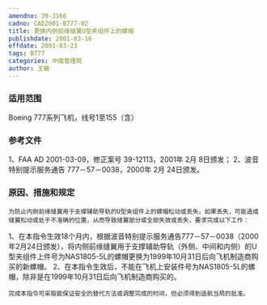 ```yaml
---
amendno: 39-3166
cadno: CAD2001-B777-02
title: 更换内侧前缘缝翼U型夹组件上的螺帽
publishdate: 2001-03-16
effdate: 2001-03-23
tags: B777
categories: 中南管理局
author: 王敏
---
```


### 适用范围 
Boeing 777系列飞机，线号1至155（含）

### 参考文件
1、FAA AD 2001-03-09，修正案号 39-12113，2001年 2月 8日颁发；
 2、波音特别提示服务通告 777－57－0038，2000年 2月 24日颁发。

### 原因、措施和规定 
    为防止内侧前缘缝翼用于支撑辅助导轨的U型夹组件上的螺帽松动或丢失，如果丢失，可能造成缝翼松动或处于不准确的位置，从而导致缝翼部分或全部失效或丢失，要求完成以下工作： 
1、在本指令生效18个月内，根据波音特别提示服务通告777－57－0038（2000年2月24日颁发），将内侧前缘缝翼用于支撑辅助导轨（外侧、中间和内侧）的U型夹组件上件号为NAS1805-5L的螺帽更换为1999年10月31日后向飞机制造商购买的新螺帽。 
    2、在本指令生效后，不能在飞机上安装件号为NAS1805-5L的螺帽，除非是在1999年10月31日后向飞机制造商购买的。 
  
    完成本指令可采取能保证安全的替代方法或调整完成的时间，但必须得到适航当局的批准。
